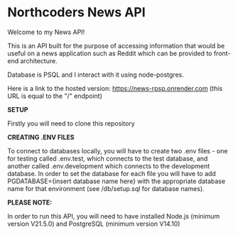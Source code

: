 # Northcoders News API

Welcome to my News API!

This is an API built for the purpose of accessing information that would be useful on a news application such as Reddit which can be provided to front-end architecture.

Database is PSQL and I interact with it using node-postgres.

Here is a link to the hosted version: https://news-rpsp.onrender.com (this URL is equal to the "/" endpoint)

**SETUP**

Firstly you will need to clone this repository

**CREATING .ENV FILES**

To connect to databases locally, you will have to create two .env files - one for testing called .env.test, which connects to the test database, and another called .env.development which connects to the development database. In order to set the database for each file you will have to add PGDATABASE={insert database name here} with the appropriate database name for that environment (see /db/setup.sql for database names).

**PLEASE NOTE:**

In order to run this API, you will need to have installed Node.js (minimum version V21.5.0) and PostgreSQL (minimum version V14.10)
